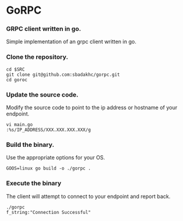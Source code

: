 # GoRPC

### GRPC client written in go.

Simple implementation of an grpc client written in go.

### Clone the repository.
```
cd $SRC
git clone git@github.com:sbadakhc/gorpc.git
cd goroc
```

### Update the source code.

Modify the source code to point to the ip address or hostname of your endpoint. 
```
vi main.go
:%s/IP_ADDRESS/XXX.XXX.XXX.XXX/g
```

### Build the binary.
Use the appropriate options for your OS.
```
GOOS=linux go build -o ./gorpc .
```

### Execute the binary
The client will attempt to connect to your endpoint and report back.
```
./gorpc 
f_string:"Connection Successful" 

```
